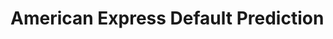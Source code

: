 # American Express Default Prediction





<!--
### Results:

| **Model**                               | **Accuracy** | **F1\-Score** | **ROC\-AUC Score** |
|:---------------------------------------:|:------------:|:-------------:|:------------------:|
| **XGBoost** *\(default\)*               | 78\.84       | 54\.64        | 65\.72             |
| **LightGBM** *\(default\)*              | 79\.84       | 62\.92        | 71\.86             |
| **XGBoost** *\(fine\-tuned\)*           | 88\.61       | 80\.74        | 74\.96             |
| **LightGBM** *\(fine\-tuned\)*          | 88\.72       | 86\.42        | 84\.22             |
| **Voting Classifier** *\(XGB \+ LGBM\)* | **94\.48**   | **96\.72**    | **96\.40**         |


-->
